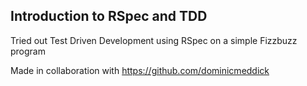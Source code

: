 ## Introduction to RSpec and TDD ##

Tried out Test Driven Development using RSpec on a simple Fizzbuzz program

Made in collaboration with https://github.com/dominicmeddick
